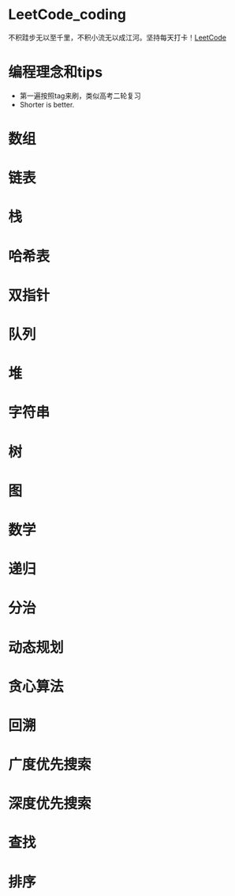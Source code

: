 # LeetCode_coding
不积跬步无以至千里，不积小流无以成江河。坚持每天打卡！[LeetCode](https://leetcode-cn.com/problemset/all/)

# 编程理念和tips
- 第一遍按照tag来刷，类似高考二轮复习
- Shorter is better.

# 数组

# 链表

# 栈

# 哈希表

# 双指针

# 队列

# 堆

# 字符串

# 树

# 图

# 数学

# 递归

# 分治

# 动态规划

# 贪心算法

# 回溯

# 广度优先搜索

# 深度优先搜索

# 查找

# 排序


